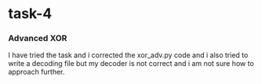 # task-4 #
### Advanced XOR ###
I have tried the task and i corrected the xor_adv.py code and i also tried to write a decoding file but my decoder is not correct and i am not sure how to approach further.
